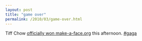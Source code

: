 ```yaml
---
layout: post
title: "game over"
permalink: /2010/03/game-over.html
---
```


<p>Tiff Chow <a href="http://make-a-face.org/photo/6a00e54f7ac65c88330120a94463b0970b">officially won make-a-face.org</a> this afternoon. <span class="tag"><a  href="http://www.sippey.com/.services/blog/6a00d8341c4f5f53ef00e5501b0f888834/search?pager.sort=created_on&filter.q=%23gaga">#gaga</a></span></p>


